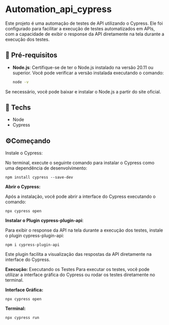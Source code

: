 
# Automation_api_cypress

Este projeto é uma automação de testes de API utilizando o Cypress. 
Ele foi configurado para facilitar a execução de testes automatizados em APIs, com a capacidade de exibir o response da API diretamente na tela durante a execução dos testes.

## 🔧 Pré-requisitos

- **Node.js**: Certifique-se de ter o Node.js instalado na versão 20.11 ou superior. Você pode verificar a versão instalada executando o comando:

  ```bash
  node -v
Se necessário, você pode baixar e instalar o Node.js a partir do site oficial.

## 🚀 Techs
- Node
- Cypress


## ⚙️Começando
Instale o Cypress:

No terminal, execute o seguinte comando para instalar o Cypress como uma dependência de desenvolvimento:

    npm install cypress --save-dev

**Abrir o Cypress:**

Após a instalação, você pode abrir a interface do Cypress executando o comando:

    npx cypress open

**Instalar o Plugin cypress-plugin-api**:

Para exibir o response da API na tela durante a execução dos testes, instale o plugin cypress-plugin-api:

    npm i cypress-plugin-api
Este plugin facilita a visualização das respostas da API diretamente na interface do Cypress.

**Execução:**
Executando os Testes
Para executar os testes, você pode utilizar a interface gráfica do Cypress ou rodar os testes diretamente no terminal.

**Interface Gráfica:**

    npx cypress open

**Terminal:**

    npx cypress run
